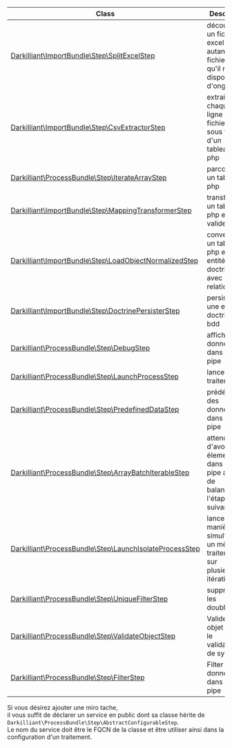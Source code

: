 | Class                                                                                           | Descriptif                                                                    |
|-------------------------------------------------------------------------------------------------|-------------------------------------------------------------------------------|
| [Darkilliant\ImportBundle\Step\SplitExcelStep](./step/split_excel.md)                           | découper un fichier excel en autant de fichiers csv qu'il ne dispose d'onglet |
| [Darkilliant\ImportBundle\Step\CsvExtractorStep](./step/csv_extractor.md)                       | extraire chaque ligne d'un fichier csv sous forme d'un tableau php            |
| [Darkilliant\ProcessBundle\Step\IterateArrayStep](./step/iterate_array.md)                      | parcourir un tableau php                                                      |
| [Darkilliant\ImportBundle\Step\MappingTransformerStep](./step/mapping_transformer.md)           | transformer un tableau php et le valider                                      |
| [Darkilliant\ImportBundle\Step\LoadObjectNormalizedStep](./step/load_object_normalized.md)      | convertir un tableau php en entité doctrine avec ses relations                |
| [Darkilliant\ImportBundle\Step\DoctrinePersisterStep](./step/doctrine_persister.md)             | persister une entité doctrine en bdd                                          |
| [Darkilliant\ProcessBundle\Step\DebugStep](./step/debug.md)                                     | affiches les données dans le pipe                                             |
| [Darkilliant\ProcessBundle\Step\LaunchProcessStep](./step/launch_process.md)                    | lancer un traitement                                                          |
| [Darkilliant\ProcessBundle\Step\PredefinedDataStep](./step/predefined_data.md)                  | prédéfinir des données dans le pipe                                           |
| [Darkilliant\ProcessBundle\Step\ArrayBatchIterableStep](./step/array_batch_iterable_step.md)    | attend d'avoir x élement dans le pipe avant de balancer à l'étape suivante    |
| [Darkilliant\ProcessBundle\Step\LaunchIsolateProcessStep](./step/launch_isolate_process_step.md)| lance de manière simultané un même traitement sur plusieurs itération         |
| [Darkilliant\ProcessBundle\Step\UniqueFilterStep](./step/unique_filter_step.md)                 | supprime les doublons                                                         |
| [Darkilliant\ProcessBundle\Step\ValidateObjectStep](./step/validate_object_step.md)             | Valide un objet avec le validateur de symfony                                 |
| [Darkilliant\ProcessBundle\Step\FilterStep](./step/filter_step.md)                              | Filter les données dans le pipe                                               |

Si vous désirez ajouter une miro tache,<br>
il vous suffit de déclarer un service en public dont sa classe hérite de `Darkilliant\ProcessBundle\Step\AbstractConfigurableStep`.<br>
Le nom du service doit être le FQCN de la classe et être utiliser ainsi dans la configuration d'un traitement.
